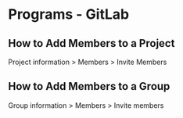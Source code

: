 # Programs - GitLab

## How to Add Members to a Project

Project information > Members > Invite Members

## How to Add Members to a Group

Group information > Members > Invite members
